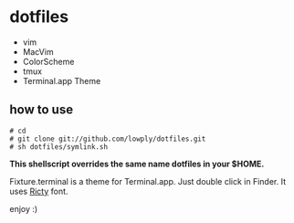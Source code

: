 # dotfiles

- vim
- MacVim
- ColorScheme
- tmux
- Terminal.app Theme

## how to use
    # cd
    # git clone git://github.com/lowply/dotfiles.git
    # sh dotfiles/symlink.sh

**This shellscript overrides the same name dotfiles in your $HOME.**

Fixture.terminal is a theme for Terminal.app. Just double click in Finder.
It uses [Ricty](http://save.sys.t.u-tokyo.ac.jp/~yusa/fonts/ricty.html) font.

enjoy :)

